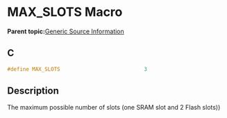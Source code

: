 # MAX\_SLOTS Macro

**Parent topic:**[Generic Source Information](GUID-9B3F465C-7297-4547-B7C6-3AAABEB7E261.md)

## C

```c
#define MAX_SLOTS                           3

```

## Description

The maximum possible number of slots \(one SRAM slot and 2 Flash slots\)\)

